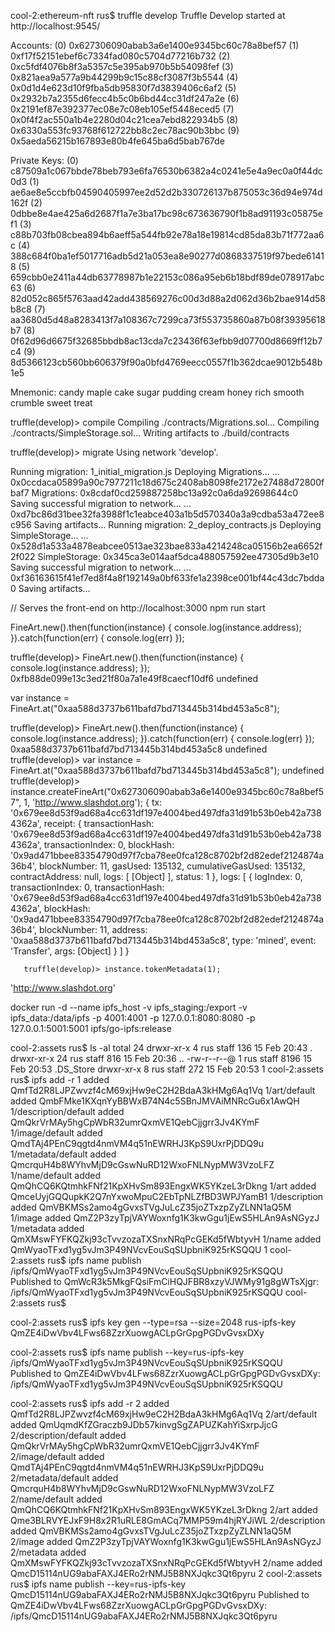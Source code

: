cool-2:ethereum-nft rus$ truffle develop
Truffle Develop started at http://localhost:9545/

Accounts:
(0) 0x627306090abab3a6e1400e9345bc60c78a8bef57
(1) 0xf17f52151ebef6c7334fad080c5704d77216b732
(2) 0xc5fdf4076b8f3a5357c5e395ab970b5b54098fef
(3) 0x821aea9a577a9b44299b9c15c88cf3087f3b5544
(4) 0x0d1d4e623d10f9fba5db95830f7d3839406c6af2
(5) 0x2932b7a2355d6fecc4b5c0b6bd44cc31df247a2e
(6) 0x2191ef87e392377ec08e7c08eb105ef5448eced5
(7) 0x0f4f2ac550a1b4e2280d04c21cea7ebd822934b5
(8) 0x6330a553fc93768f612722bb8c2ec78ac90b3bbc
(9) 0x5aeda56215b167893e80b4fe645ba6d5bab767de

Private Keys:
(0) c87509a1c067bbde78beb793e6fa76530b6382a4c0241e5e4a9ec0a0f44dc0d3
(1) ae6ae8e5ccbfb04590405997ee2d52d2b330726137b875053c36d94e974d162f
(2) 0dbbe8e4ae425a6d2687f1a7e3ba17bc98c673636790f1b8ad91193c05875ef1
(3) c88b703fb08cbea894b6aeff5a544fb92e78a18e19814cd85da83b71f772aa6c
(4) 388c684f0ba1ef5017716adb5d21a053ea8e90277d0868337519f97bede61418
(5) 659cbb0e2411a44db63778987b1e22153c086a95eb6b18bdf89de078917abc63
(6) 82d052c865f5763aad42add438569276c00d3d88a2d062d36b2bae914d58b8c8
(7) aa3680d5d48a8283413f7a108367c7299ca73f553735860a87b08f39395618b7
(8) 0f62d96d6675f32685bbdb8ac13cda7c23436f63efbb9d07700d8669ff12b7c4
(9) 8d5366123cb560bb606379f90a0bfd4769eecc0557f1b362dcae9012b548b1e5

Mnemonic: candy maple cake sugar pudding cream honey rich smooth crumble sweet treat

truffle(develop)> compile
Compiling ./contracts/Migrations.sol...
Compiling ./contracts/SimpleStorage.sol...
Writing artifacts to ./build/contracts

truffle(develop)> migrate
Using network 'develop'.

Running migration: 1_initial_migration.js
  Deploying Migrations...
  ... 0x0ccdaca05899a90c7977211c18d675c2408ab8098fe2172e27488d72800fbaf7
  Migrations: 0x8cdaf0cd259887258bc13a92c0a6da92698644c0
Saving successful migration to network...
  ... 0xd7bc86d31bee32fa3988f1c1eabce403a1b5d570340a3a9cdba53a472ee8c956
Saving artifacts...
Running migration: 2_deploy_contracts.js
  Deploying SimpleStorage...
  ... 0x528d1a533a4878eabcee0513ae323bae833a4214248ca05156b2ea6652f2f022
  SimpleStorage: 0x345ca3e014aaf5dca488057592ee47305d9b3e10
Saving successful migration to network...
  ... 0xf36163615f41ef7ed8f4a8f192149a0bf633fe1a2398ce001bf44c43dc7bdda0
Saving artifacts...

// Serves the front-end on http://localhost:3000
 npm run start


FineArt.new().then(function(instance) { console.log(instance.address); }).catch(function(err) { console.log(err) });

truffle(develop)> FineArt.new().then(function(instance) { console.log(instance.address); });
0xfb88de099e13c3ed21f80a7a1e49f8caecf10df6
undefined

var instance = FineArt.at("0xaa588d3737b611bafd7bd713445b314bd453a5c8");

truffle(develop)> FineArt.new().then(function(instance) { console.log(instance.address); }).catch(function(err) { console.log(err) });
0xaa588d3737b611bafd7bd713445b314bd453a5c8
undefined
truffle(develop)> var instance = FineArt.at("0xaa588d3737b611bafd7bd713445b314bd453a5c8");
undefined
truffle(develop)> instance.createFineArt("0x627306090abab3a6e1400e9345bc60c78a8bef57", 1, 'http://www.slashdot.org');
{ tx: '0x679ee8d53f9ad68a4cc631df197e4004bed497dfa31d91b53b0eb42a7384362a',
  receipt:
   { transactionHash: '0x679ee8d53f9ad68a4cc631df197e4004bed497dfa31d91b53b0eb42a7384362a',
     transactionIndex: 0,
     blockHash: '0x9ad471bbee83354790d97f7cba78ee0fca128c8702bf2d82edef2124874a36b4',
     blockNumber: 11,
     gasUsed: 135132,
     cumulativeGasUsed: 135132,
     contractAddress: null,
     logs: [ [Object] ],
     status: 1 },
  logs:
   [ { logIndex: 0,
       transactionIndex: 0,
       transactionHash: '0x679ee8d53f9ad68a4cc631df197e4004bed497dfa31d91b53b0eb42a7384362a',
       blockHash: '0x9ad471bbee83354790d97f7cba78ee0fca128c8702bf2d82edef2124874a36b4',
       blockNumber: 11,
       address: '0xaa588d3737b611bafd7bd713445b314bd453a5c8',
       type: 'mined',
       event: 'Transfer',
       args: [Object] } ] }

       truffle(develop)> instance.tokenMetadata(1);
'http://www.slashdot.org'

docker run -d --name ipfs_host -v ipfs_staging:/export -v ipfs_data:/data/ipfs -p 4001:4001 -p 127.0.0.1:8080:8080 -p 127.0.0.1:5001:5001 ipfs/go-ipfs:release

cool-2:assets rus$ ls -al
total 24
drwxr-xr-x   4 rus  staff   136 15 Feb 20:43 .
drwxr-xr-x  24 rus  staff   816 15 Feb 20:36 ..
-rw-r--r--@  1 rus  staff  8196 15 Feb 20:53 .DS_Store
drwxr-xr-x   8 rus  staff   272 15 Feb 20:53 1
cool-2:assets rus$ ipfs add -r 1
added QmfTd2R8LJPZwvzf4cM69xjHw9eC2H2BdaA3kHMg6Aq1Vq 1/art/default
added QmbFMke1KXqnYyBBWxB74N4c5SBnJMVAiMNRcGu6x1AwQH 1/description/default
added QmQkrVrMAy5hgCpWbR32umrQxmVE1QebCjjgrr3Jv4KYmF 1/image/default
added QmdTAj4PEnC9qgtd4nmVM4q51nEWRHJ3KpS9UxrPjDDQ9u 1/metadata/default
added QmcrquH4b8WYhvMjD9cGswNuRD12WxoFNLNypMW3VzoLFZ 1/name/default
added QmQhCQ6KQtmhkFNf21KpXHvSm893EngxWK5YKzeL3rDkng 1/art
added QmceUyjGQQupkK2Q7nYxwoMpuC2EbTpNLZfBD3WPJYamB1 1/description
added QmVBKMSs2amo4gGvxsTVgJuLcZ35joZTxzpZyZLNN1aQ5M 1/image
added QmZ2P3zyTpjVAYWoxnfg1K3kwGgu1jEwS5HLAn9AsNGyzJ 1/metadata
added QmXMswFYFKQZkj93cTvvzozaTXSnxNRqPcGEKd5fWbtyvH 1/name
added QmWyaoTFxd1yg5vJm3P49NVcvEouSqSUpbniK925rKSQQU 1
cool-2:assets rus$ ipfs name publish /ipfs/QmWyaoTFxd1yg5vJm3P49NVcvEouSqSUpbniK925rKSQQU
Published to QmWcR3k5MkgFQsiFmCiHQJFBR8xzyVJWMy91g8gWTsXjgr: /ipfs/QmWyaoTFxd1yg5vJm3P49NVcvEouSqSUpbniK925rKSQQU
cool-2:assets rus$

cool-2:assets rus$ ipfs key gen --type=rsa --size=2048 rus-ipfs-key
QmZE4iDwVbv4LFws68ZzrXuowgACLpGrGpgPGDvGvsxDXy

cool-2:assets rus$ ipfs name publish --key=rus-ipfs-key /ipfs/QmWyaoTFxd1yg5vJm3P49NVcvEouSqSUpbniK925rKSQQU
Published to QmZE4iDwVbv4LFws68ZzrXuowgACLpGrGpgPGDvGvsxDXy: /ipfs/QmWyaoTFxd1yg5vJm3P49NVcvEouSqSUpbniK925rKSQQU

cool-2:assets rus$ ipfs add -r 2
added QmfTd2R8LJPZwvzf4cM69xjHw9eC2H2BdaA3kHMg6Aq1Vq 2/art/default
added QmUqmdKfZGraczb9JDb57kinvgSgZAPUZKahYiSxrpJjcG 2/description/default
added QmQkrVrMAy5hgCpWbR32umrQxmVE1QebCjjgrr3Jv4KYmF 2/image/default
added QmdTAj4PEnC9qgtd4nmVM4q51nEWRHJ3KpS9UxrPjDDQ9u 2/metadata/default
added QmcrquH4b8WYhvMjD9cGswNuRD12WxoFNLNypMW3VzoLFZ 2/name/default
added QmQhCQ6KQtmhkFNf21KpXHvSm893EngxWK5YKzeL3rDkng 2/art
added Qme3BLRVYEJxF9H8x2R1uRLE8GmACq7MMP59m4hjRYJiWL 2/description
added QmVBKMSs2amo4gGvxsTVgJuLcZ35joZTxzpZyZLNN1aQ5M 2/image
added QmZ2P3zyTpjVAYWoxnfg1K3kwGgu1jEwS5HLAn9AsNGyzJ 2/metadata
added QmXMswFYFKQZkj93cTvvzozaTXSnxNRqPcGEKd5fWbtyvH 2/name
added QmcD15114nUG9abaFAXJ4ERo2rNMJ5B8NXJqkc3Qt6pyru 2
cool-2:assets rus$ ipfs name publish --key=rus-ipfs-key QmcD15114nUG9abaFAXJ4ERo2rNMJ5B8NXJqkc3Qt6pyru
Published to QmZE4iDwVbv4LFws68ZzrXuowgACLpGrGpgPGDvGvsxDXy: /ipfs/QmcD15114nUG9abaFAXJ4ERo2rNMJ5B8NXJqkc3Qt6pyru
